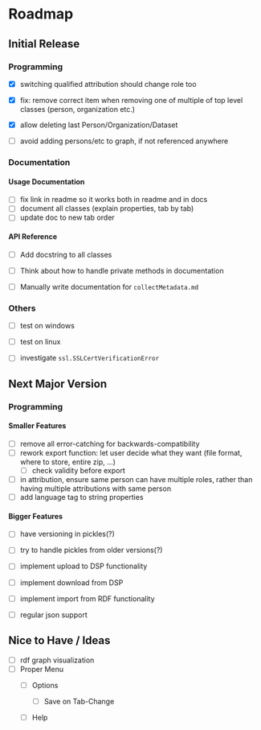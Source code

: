 # Roadmap

## Initial Release

### Programming

- [x] switching qualified attribution should change role too
- [x] fix: remove correct item when removing one of multiple of top level classes (person, organization etc.)
- [x] allow deleting last Person/Organization/Dataset
- [ ] avoid adding persons/etc to graph, if not referenced anywhere


### Documentation

#### Usage Documentation

- [ ] fix link in readme so it works both in readme and in docs
- [ ] document all classes (explain properties, tab by tab)
- [ ] update doc to new tab order

#### API Reference

- [ ] Add docstring to all classes
- [ ] Think about how to handle private methods in documentation
- [ ] Manually write documentation for `collectMetadata.md`


### Others

- [ ] test on windows
- [ ] test on linux
- [ ] investigate `ssl.SSLCertVerificationError`




## Next Major Version

### Programming

#### Smaller Features

- [ ] remove all error-catching for backwards-compatibility
- [ ] rework export function: let user decide what they want (file format, where to store, entire zip, ...)
  - [ ] check validity before export
- [ ] in attribution, ensure same person can have multiple roles, rather than having multiple attributions with same person
- [ ] add language tag to string properties

#### Bigger Features

- [ ] have versioning in pickles(?)
- [ ] try to handle pickles from older versions(?)
- [ ] implement upload to DSP functionality
- [ ] implement download from DSP
- [ ] implement import from RDF functionality
- [ ] regular json support


## Nice to Have / Ideas

- [ ] rdf graph visualization
- [ ] Proper Menu
  - [ ] Options
    - [ ] Save on Tab-Change
  - [ ] Help


